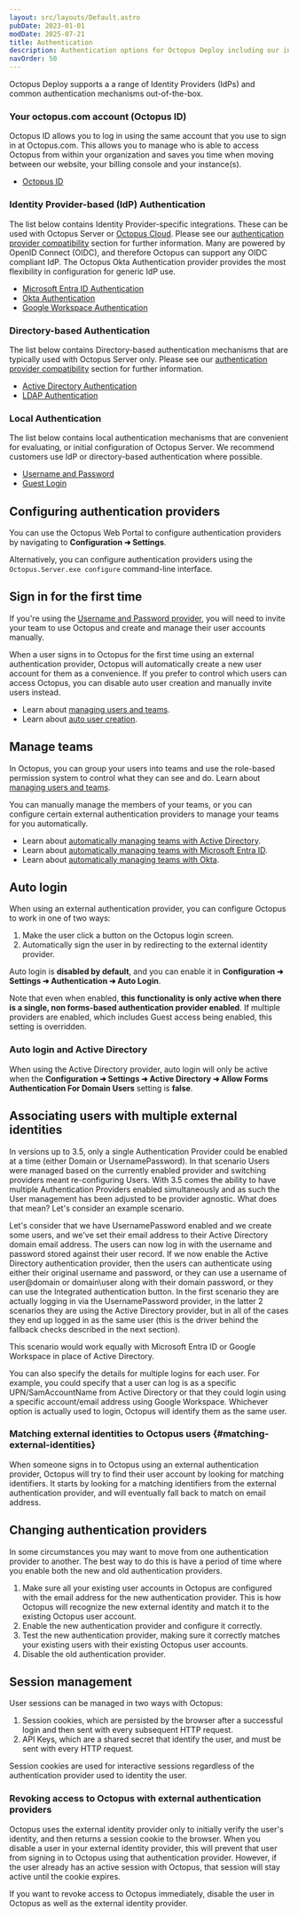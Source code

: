 ```yaml
---
layout: src/layouts/Default.astro
pubDate: 2023-01-01
modDate: 2025-07-21
title: Authentication
description: Authentication options for Octopus Deploy including our internal provider, Active Directory, Microsoft Entra ID, Okta, and Google Workspace.
navOrder: 50
---
```


Octopus Deploy supports a a range of Identity Providers (IdPs) and common authentication mechanisms out-of-the-box.

### Your octopus.com account (Octopus ID)

Octopus ID allows you to log in using the same account that you use to sign in at Octopus.com. This allows you to manage who is able to access Octopus from within your organization and saves you time when moving between our website, your billing console and your instance(s).

- [Octopus ID](/docs/security/authentication/octopusid-authentication)

### Identity Provider-based (IdP) Authentication

The list below contains Identity Provider-specific integrations. These can be used with Octopus Server or [Octopus Cloud](/docs/octopus-cloud). Please see our [authentication provider compatibility](/docs/security/authentication/auth-provider-compatibility) section for further information. Many are powered by OpenID Connect (OIDC), and therefore Octopus can support any OIDC compliant IdP. The Octopus Okta Authentication provider provides the most flexibility in configuration for generic IdP use.

- [Microsoft Entra ID Authentication](/docs/security/authentication/azure-ad-authentication)
- [Okta Authentication](/docs/security/authentication/okta-authentication)
- [Google Workspace Authentication](/docs/security/authentication/googleapps-authentication)

### Directory-based Authentication

The list below contains Directory-based authentication mechanisms that are typically used with Octopus Server only. Please see our [authentication provider compatibility](/docs/security/authentication/auth-provider-compatibility) section for further information.

- [Active Directory Authentication](/docs/security/authentication/active-directory)
- [LDAP Authentication](/docs/security/authentication/ldap)

### Local Authentication

The list below contains local authentication mechanisms that are convenient for evaluating, or initial configuration of Octopus Server. We recommend customers use IdP or directory-based authentication where possible.

- [Username and Password](/docs/security/authentication/username-password)
- [Guest Login](/docs/security/authentication/guest-login)

## Configuring authentication providers

You can use the Octopus Web Portal to configure authentication providers by navigating to **Configuration ➜ Settings**.

Alternatively, you can configure authentication providers using the `Octopus.Server.exe configure` command-line interface.

## Sign in for the first time

If you're using the [Username and Password provider](/docs/security/authentication/username-password), you will need to invite your team to use Octopus and create and manage their user accounts manually.

When a user signs in to Octopus for the first time using an external authentication provider, Octopus will automatically create a new user account for them as a convenience. If you prefer to control which users can access Octopus, you can disable auto user creation and manually invite users instead.

- Learn about [managing users and teams](/docs/security/users-and-teams).
- Learn about [auto user creation](/docs/security/authentication/auto-user-creation).

## Manage teams

In Octopus, you can group your users into teams and use the role-based permission system to control what they can see and do. Learn about [managing users and teams](/docs/security/users-and-teams).

You can manually manage the members of your teams, or you can configure certain external authentication providers to manage your teams for you automatically.

- Learn about [automatically managing teams with Active Directory](/docs/security/authentication/active-directory).
- Learn about [automatically managing teams with Microsoft Entra ID](/docs/security/authentication/azure-ad-authentication).
- Learn about [automatically managing teams with Okta](/docs/security/authentication/okta-authentication).

## Auto login

When using an external authentication provider, you can configure Octopus to work in one of two ways:

1. Make the user click a button on the Octopus login screen.
2. Automatically sign the user in by redirecting to the external identity provider.

Auto login is **disabled by default**, and you can enable it in **Configuration ➜ Settings ➜ Authentication ➜ Auto Login**.

Note that even when enabled, **this functionality is only active when there is a single, non forms-based authentication provider enabled**.  If multiple providers are enabled, which includes Guest access being enabled, this setting is overridden.

### Auto login and Active Directory

When using the Active Directory provider, auto login will only be active when the **Configuration ➜ Settings ➜ Active Directory ➜ Allow Forms Authentication For Domain Users** setting is **false**.

## Associating users with multiple external identities

In versions up to 3.5, only a single Authentication Provider could be enabled at a time (either Domain or UsernamePassword).  In that scenario Users were managed based on the currently enabled provider and switching providers meant re-configuring Users.  With 3.5 comes the ability to have multiple Authentication Providers enabled simultaneously and as such the User management has been adjusted to be provider agnostic.  What does that mean?  Let's consider an example scenario.

Let's consider that we have UsernamePassword enabled and we create some users, and we've set their email address to their Active Directory domain email address.  The users can now log in with the username and password stored against their user record.  If we now enable the Active Directory authentication provider, then the users can authenticate using either their original username and password, or they can use a username of user@domain or domain\user along with their domain password, or they can use the Integrated authentication button.  In the first scenario they are actually logging in via the UsernamePassword provider, in the latter 2 scenarios they are using the Active Directory provider, but in all of the cases they end up logged in as the same user (this is the driver behind the fallback checks described in the next section).

This scenario would work equally with Microsoft Entra ID or Google Workspace in place of Active Directory.

You can also specify the details for multiple logins for each user. For example, you could specify that a user can log is as a specific UPN/SamAccountName from Active Directory or that they could login using a specific account/email address using Google Workspace. Whichever option is actually used to login, Octopus will identify them as the same user.

### Matching external identities to Octopus users {#matching-external-identities}

When someone signs in to Octopus using an external authentication provider, Octopus will try to find their user account by looking for matching identifiers. It starts by looking for a matching identifiers from the external authentication provider, and will eventually fall back to match on email address.

## Changing authentication providers

In some circumstances you may want to move from one authentication provider to another. The best way to do this is have a period of time where you enable both the new and old authentication providers.

1. Make sure all your existing user accounts in Octopus are configured with the email address for the new authentication provider. This is how Octopus will recognize the new external identity and match it to the existing Octopus user account.
2. Enable the new authentication provider and configure it correctly.
3. Test the new authentication provider, making sure it correctly matches your existing users with their existing Octopus user accounts.
4. Disable the old authentication provider.

## Session management

User sessions can be managed in two ways with Octopus:

1. Session cookies, which are persisted by the browser after a successful login and then sent with every subsequent HTTP request.
2. API Keys, which are a shared secret that identify the user, and must be sent with every HTTP request.

Session cookies are used for interactive sessions regardless of the authentication provider used to identity the user.

### Revoking access to Octopus with external authentication providers

Octopus uses the external identity provider only to initially verify the user's identity, and then returns a session cookie to the browser. When you disable a user in your external identity provider, this will prevent that user from signing in to Octopus using that authentication provider. However, if the user already has an active session with Octopus, that session will stay active until the cookie expires.

If you want to revoke access to Octopus immediately, disable the user in Octopus as well as the external identity provider.
